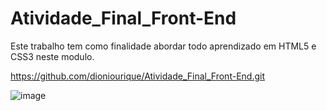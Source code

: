 # Atividade_Final_Front-End

Este trabalho tem como finalidade abordar todo aprendizado em HTML5 e CSS3 neste modulo.


https://github.com/dioniourique/Atividade_Final_Front-End.git


![image](https://github.com/dioniourique/Atividade_Final_Front-End/assets/145874850/65a5fc96-b190-4a8f-ac10-dc076abc7b7e)

